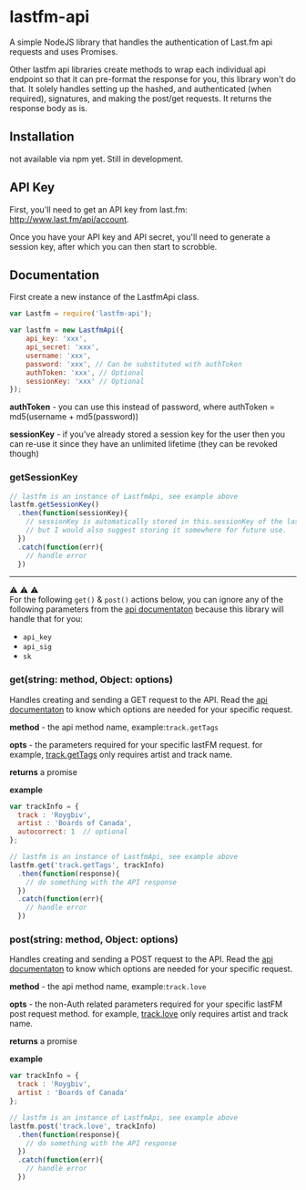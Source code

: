 # lastfm-api

A simple NodeJS library that handles the authentication of Last.fm api requests and uses Promises.  

Other lastfm api libraries create methods to wrap each individual api endpoint so that it can pre-format the response for you, this library won't do that.  It solely handles setting up the hashed, and authenticated (when required), signatures, and making the post/get requests. It returns the response body as is.

## Installation
not available via npm yet.  Still in development.

## API Key

First, you'll need to get an API key from last.fm: http://www.last.fm/api/account.

Once you have your API key and API secret, you'll need to generate a session key, after which you can then start to scrobble.

## Documentation

First create a new instance of the LastfmApi class.

```js
var Lastfm = require('lastfm-api');

var lastfm = new LastfmApi({
	api_key: 'xxx',
	api_secret: 'xxx',
	username: 'xxx',
	password: 'xxx', // Can be substituted with authToken
	authToken: 'xxx', // Optional
	sessionKey: 'xxx' // Optional
});
```
**authToken** - you can use this instead of password, where authToken = md5(username + md5(password))

**sessionKey** - if you've already stored a session key for the user then you can re-use it since they have an unlimited lifetime (they can be revoked though)

### getSessionKey

```js
// lastfm is an instance of LastfmApi, see example above
lastfm.getSessionKey()
  .then(function(sessionKey){
    // sessionKey is automatically stored in this.sessionKey of the lastfm instance
    // but I would also suggest storing it somewhere for future use.
  })
  .catch(function(err){
    // handle error
  })
```

--------

:warning: :warning: :warning:    
For the following `get()` & `post()` actions below, you can ignore any of the following parameters from the [api documentaton](https://www.last.fm/api)  because this library will handle that for you:    
* `api_key`
* `api_sig`
* `sk`


### get(string: method, Object: options)

Handles creating and sending a GET request to the API.  Read the [api documentaton](https://www.last.fm/api) to know which options are needed for your specific request.  

**method** - the api method name, example:`track.getTags`

**opts** - the parameters required for your specific lastFM request.  for example, [track.getTags](https://www.last.fm/api/show/track.getTags) only requires artist and track name.

**returns** a promise

**example**
```js
var trackInfo = {
  track : 'Roygbiv',
  artist : 'Boards of Canada',
  autocorrect: 1  // optional
};

// lastfm is an instance of LastfmApi, see example above
lastfm.get('track.getTags', trackInfo)
  .then(function(response){
    // do something with the API response
  })
  .catch(function(err){
    // handle error
  })
```

### post(string: method, Object: options)

Handles creating and sending a POST request to the API.  Read the [api documentaton](https://www.last.fm/api) to know which options are needed for your specific request.  

**method** - the api method name, example:`track.love`

**opts** - the non-Auth related parameters required for your specific lastFM post request method.  for example, [track.love](https://www.last.fm/api/show/track.love) only requires artist and track name.


**returns** a promise

**example**
```js
var trackInfo = {
  track : 'Roygbiv',
  artist : 'Boards of Canada'
};

// lastfm is an instance of LastfmApi, see example above
lastfm.post('track.love', trackInfo)
  .then(function(response){
    // do something with the API response
  })
  .catch(function(err){
    // handle error
  })
```